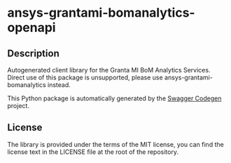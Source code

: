 # ansys-grantami-bomanalytics-openapi

## Description
Autogenerated client library for the Granta MI BoM Analytics Services. Direct use of this package is unsupported, please use ansys-grantami-bomanalytics instead.

This Python package is automatically generated by the [Swagger Codegen](https://github.com/swagger-api/swagger-codegen) project.


## License

The library is provided under the terms of the MIT license, you can find
the license text in the LICENSE file at the root of the repository.


